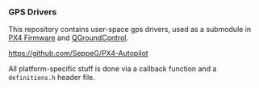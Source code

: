 ### GPS Drivers ###

This repository contains user-space gps drivers, used as a submodule in
[PX4 Firmware](https://github.com/PX4/Firmware) and
[QGroundControl](https://github.com/mavlink/qgroundcontrol).


https://github.com/SeppeG/PX4-Autopilot


All platform-specific stuff is done via a callback function and a
`definitions.h` header file.

